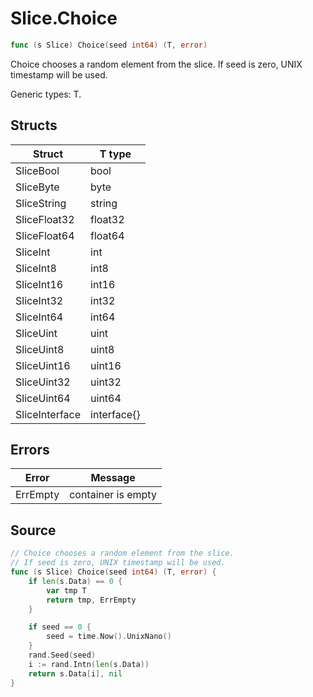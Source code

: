 # Slice.Choice

```go
func (s Slice) Choice(seed int64) (T, error)
```

Choice chooses a random element from the slice. If seed is zero, UNIX timestamp will be used.

Generic types: T.

## Structs

| Struct | T type |
| ------ | ------ |
| SliceBool | bool |
| SliceByte | byte |
| SliceString | string |
| SliceFloat32 | float32 |
| SliceFloat64 | float64 |
| SliceInt | int |
| SliceInt8 | int8 |
| SliceInt16 | int16 |
| SliceInt32 | int32 |
| SliceInt64 | int64 |
| SliceUint | uint |
| SliceUint8 | uint8 |
| SliceUint16 | uint16 |
| SliceUint32 | uint32 |
| SliceUint64 | uint64 |
| SliceInterface | interface{} |

## Errors

| Error | Message |
| -------- | ------ |
| ErrEmpty | container is empty |

## Source

```go
// Choice chooses a random element from the slice.
// If seed is zero, UNIX timestamp will be used.
func (s Slice) Choice(seed int64) (T, error) {
	if len(s.Data) == 0 {
		var tmp T
		return tmp, ErrEmpty
	}

	if seed == 0 {
		seed = time.Now().UnixNano()
	}
	rand.Seed(seed)
	i := rand.Intn(len(s.Data))
	return s.Data[i], nil
}
```

